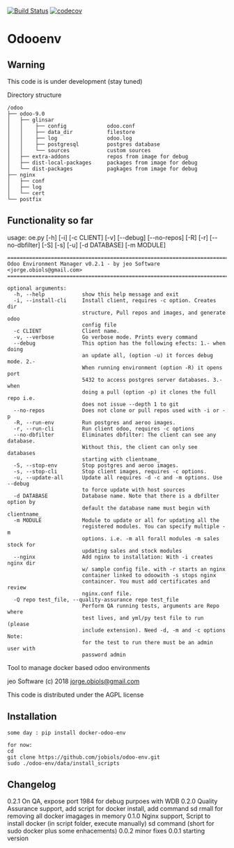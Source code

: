 [![Build Status](https://travis-ci.org/jobiols/odoo-env.svg?branch=master)](https://travis-ci.org/jobiols/odoo-env)
[![codecov](https://codecov.io/gh/jobiols/odoo-env/branch/master/graph/badge.svg)](https://codecov.io/gh/jobiols/odoo-env)

Odooenv
=======

Warning
-------
This code is is under development (stay tuned)

Directory structure

    /odoo
    ├── odoo-9.0
    │   ├── glinsar
    │   │    ├── config             odoo.conf
    │   │    ├── data_dir           filestore
    │   │    ├── log                odoo.log
    │   │    ├── postgresql         postgres database
    │   │    └── sources            custom sources
    │   ├── extra-addons            repos from image for debug
    │   ├── dist-local-packages     packages from image for debug
    │   └── dist-packages           pagkages from image for debug
    ├── nginx
    │   ├── conf
    │   ├── log
    │   └── cert
    └── postfix


Functionality so far
--------------------- 
usage: oe.py [-h] [-i] [-c CLIENT] [-v] [--debug] [--no-repos] [-R] [-r]
             [--no-dbfilter] [-S] [-s] [-u] [-d DATABASE] [-m MODULE]

    ==========================================================================
    Odoo Environment Manager v0.2.1 - by jeo Software <jorge.obiols@gmail.com>
    ==========================================================================
    
    optional arguments:
      -h, --help            show this help message and exit
      -i, --install-cli     Install client, requires -c option. Creates dir
                            structure, Pull repos and images, and generate odoo
                            config file
      -c CLIENT             Client name.
      -v, --verbose         Go verbose mode. Prints every command
      --debug               This option has the following efects: 1.- when doing
                            an update all, (option -u) it forces debug mode. 2.-
                            When running environment (option -R) it opens port
                            5432 to access postgres server databases. 3.- when
                            doing a pull (option -p) it clones the full repo i.e.
                            does not issue --depth 1 to git
      --no-repos            Does not clone or pull repos used with -i or -p
      -R, --run-env         Run postgres and aeroo images.
      -r, --run-cli         Run client odoo, requires -c options
      --no-dbfilter         Eliminates dbfilter: The client can see any database.
                            Without this, the client can only see databases
                            starting with clientname_
      -S, --stop-env        Stop postgres and aeroo images.
      -s, --stop-cli        Stop client images, requires -c options.
      -u, --update-all      Update all requires -d -c and -m options. Use --debug
                            to force update with host sources
      -d DATABASE           Database name. Note that there is a dbfilter option by
                            default the database name must begin with clientname_
      -m MODULE             Module to update or all for updating all the
                            registered modules. You can specify multiple -m
                            options. i.e. -m all forall modules -m sales stock for
                            updating sales and stock modules
      --nginx               Add nginx to installation: With -i creates nginx dir
                            w/ sample config file. with -r starts an nginx
                            container linked to odoowith -s stops nginx
                            containcer. You must add certificates and review
                            nginx.conf file.
      -Q repo test_file, --quality-assurance repo test_file
                            Perform QA running tests, arguments are Repo where
                            test lives, and yml/py test file to run (please
                            include extension). Need -d, -m and -c options Note:
                            for the test to run there must be an admin user with
                            password admin


Tool to manage docker based odoo environments

jeo Software (c) 2018 jorge.obiols@gmail.com

This code is distributed under the AGPL license

Installation
------------
    some day : pip install docker-odoo-env
    
    for now:
    cd
    git clone https://github.com/jobiols/odoo-env.git
    sudo ./odoo-env/data/install_scripts
 
    
Changelog
---------
0.2.1   On QA, expose port 1984 for debug purpoes with WDB
0.2.0   Quality Assurance support, add script for docker install, add
        command sd rmall for removing all docker imagages in memory
0.1.0   Nginx support, 
        Script to install docker (in script folder, execute manually)
        sd command (short for sudo docker plus some enhacements)
0.0.2   minor fixes
0.0.1   starting version